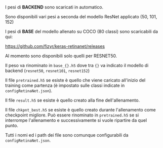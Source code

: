 I pesi di **BACKEND** sono scaricati in automatico.

Sono disponibili vari pesi a seconda del modello ResNet applicato (50, 101, 152)

I pesi di **BASE** del modello allenato su COCO (80 classi) sono scaricabili da qui: 

https://github.com/fizyr/keras-retinanet/releases

Al momento sono disponibili solo quelli per RESNET50.

Il peso va rinominato in `base_{}.h5` dove tra `{}` va indicato il modello di backend (`resnet50`, `resnet101`, `resnet152`) 

Il file `pretrained.h5` se esiste è quello che viene caricato all'inizio del training come partenza (è impostato sulle classi indicate in `configRetinaNet.json`).

Il file `result.h5` se esiste è quello creato alla fine dell'allenamento.

Il file `chkpnt_best.h5` se esiste è quello creato durante l'allenamento come checkpoint migliore. Può essere rinominato in `pretrained.h5` se si interrompe l'allenamento e successivamente si vuole ripartire da quel punto.

Tutti i nomi ed i path dei file sono comunque configurabili da `configRetinaNet.json`.


